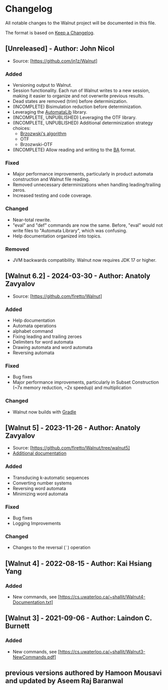 # Changelog

All notable changes to the Walnut project will be documented in this file.

The format is based on [Keep a Changelog](https://keepachangelog.com/en/1.1.0/).

## [Unreleased] - Author: John Nicol

- Source: [https://github.com/jn1z/Walnut]

### Added

- Versioning output to Walnut.
- Session functionality. Each run of Walnut writes to a new session, making it easier to organize and not overwrite previous results.
- Dead states are removed (trim) before determinization.
- (INCOMPLETE) Bisimulation reduction before determinization.
- Leveraging the [AutomataLib](https://github.com/LearnLib/automatalib) library.
- (INCOMPLETE, UNPUBLISHED) Leveraging the OTF library.
- (INCOMPLETE, UNPUBLISHED) Additional determinization strategy choices:
  * [Brzozwski's algorithm](https://en.wikipedia.org/wiki/DFA_minimization#Brzozowski's_algorithm)
  * OTF
  * Brzozwski-OTF
- (INCOMPLETE) Allow reading and writing to the [BA](https://languageinclusion.org/doku.php?id=tools) format.

### Fixed

- Major performance improvements, particularly in product automata construction and Walnut file reading.
- Removed unnecessary determinizations when handling leading/trailing zeros.
- Increased testing and code coverage.
        
### Changed

- Near-total rewrite.
- "eval" and "def" commands are now the same. Before, "eval" would not write files to "Automata Library", which was confusing.
- Help documentation organized into topics.

### Removed

- JVM backwards compatibility. Walnut now requires JDK 17 or higher.

## [Walnut 6.2] - 2024-03-30 - Author: Anatoly Zavyalov

- Source: [https://github.com/firetto/Walnut]

### Added

- Help documentation
- Automata operations
- alphabet command
- Fixing leading and trailing zeroes
- Delimiters for word automata
- Drawing automata and word automata
- Reversing automata

### Fixed

- Bug fixes
- Major performance improvements, particularly in Subset Construction (~7x memory reduction, ~2x speedup) and multiplication

### Changed

- Walnut now builds with [Gradle](https://gradle.org/)

## [Walnut 5] - 2023-11-26 - Author: Anatoly Zavyalov

- Source: [https://github.com/firetto/Walnut/tree/walnut5]
- [Additional documentation](https://cs.uwaterloo.ca/~shallit/walnut-5-doc.txt)

### Added

- Transducing k-automatic sequences
- Converting number systems
- Reversing word automata
- Minimizing word automata

### Fixed

- Bug fixes
- Logging Improvements

### Changed

- Changes to the reversal (`` ` ``) operation

## [Walnut 4] - 2022-08-15 - Author: Kai Hsiang Yang

### Added

- New commands, see [https://cs.uwaterloo.ca/~shallit/Walnut4-Documentation.txt]

## [Walnut 3] - 2021-09-06 - Author: Laindon C. Burnett

### Added

- New commands, see [https://cs.uwaterloo.ca/~shallit/Walnut3-NewCommands.pdf]

## previous versions authored by Hamoon Mousavi and updated by Aseem Raj Baranwal
